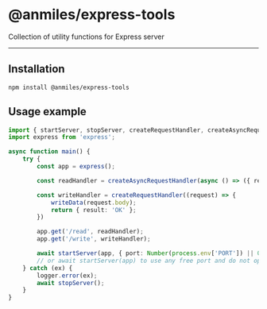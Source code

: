 # @anmiles/express-tools

Collection of utility functions for Express server

----

## Installation

`npm install @anmiles/express-tools`

## Usage example

```ts
import { startServer, stopServer, createRequestHandler, createAsyncRequestHandler } from '@anmiles/express-tools';
import express from 'express';

async function main() {
	try {
		const app = express();

		const readHandler = createAsyncRequestHandler(async () => ({ result: await getData() }));

		const writeHandler = createRequestHandler((request) => {
			writeData(request.body);
			return { result: 'OK' };
		})

		app.get('/read', readHandler);
		app.get('/write', writeHandler);

		await startServer(app, { port: Number(process.env['PORT']) || 0, open: true });
		// or await startServer(app) to use any free port and do not open the page in the browser automatically
	} catch (ex) {
		logger.error(ex);
		await stopServer();
	}
}
```
